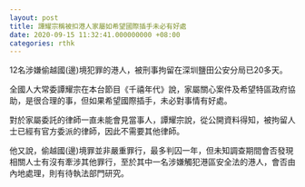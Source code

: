 ```yaml
---
layout: post
title: 譚耀宗稱被扣港人家屬如希望國際插手未必有好處
date: 2020-09-15 11:32:41.000000000 +08:00
categories: rthk
---
```


12名涉嫌偷越國(邊)境犯罪的港人，被刑事拘留在深圳鹽田公安分局已20多天。

全國人大常委譚耀宗在本台節目《千禧年代》說，家屬關心案件及希望特區政府協助，是很合理的事，但如果希望國際插手，未必對事情有好處。

對於家屬委託的律師一直未能會見當事人，譚耀宗說，從公開資料得知，被拘留人士已經有官方委派的律師，因此不需要其他律師。

他又說，偷越國(邊)境罪並非嚴重罪行，最多判囚一年，但未知調查期間會否發現相關人士有沒有牽涉其他罪行，至於其中一名涉嫌觸犯港區安全法的港人，會否由內地處理，則有待執法部門研究。

